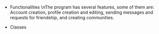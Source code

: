 * Functionalities
\nThe program has several features, some of them are: Account creation, profile creation and editing, sending messages and requests for friendship, and creating communities.

* Classes
